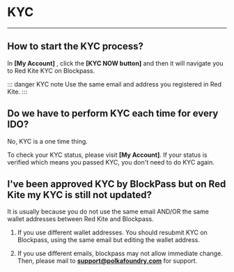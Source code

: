 # KYC

---

<h2> How to start the KYC process? </h2>

In **[My Account]** , click the **[KYC NOW button]** and then it will navigate you to Red Kite KYC on Blockpass.

::: danger KYC note
Use the same email and address you registered in Red Kite.
:::

<h2> Do we have to perform KYC each time for every IDO? </h2>

No, KYC is a one time thing.

To check your KYC status, please visit **[My Account]**. If your status is verified which means you passed KYC, you don't need to do KYC again.

<h2> I've been approved KYC by BlockPass but on Red Kite my KYC is still not updated? </h2>

It is usually because you do not use the same email AND/OR the same wallet addresses between Red Kite and Blockpass. 

1. If you use different wallet addresses. You should resubmit KYC on Blockpass, using the same email but editing the wallet address.

2. If you use different emails, blockpass may not allow immediate change. Then, please mail to **support@polkafoundry.com** for support.


